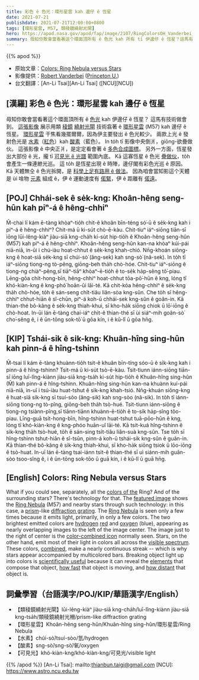 ```yaml
---
title: 彩色 ê 色光：環形星雲 kah 邊仔 ê 恆星
date: 2021-07-21
publishdate: 2021-07-21T12:00:00+0800
tags: [環形星雲, M57, 類稜鏡繞射光閘]
hero: https://apod.nasa.gov/apod/fap/image/2107/RingColorsOH_Vanderbei_1080.jpg
summary: 毋知你敢會當看著這个環面頂所有 ê 色光 kah 所有 tī 伊邊仔 ê 恆星？這馬有技術做會到。
---
```


{{% apod %}}

- 原始文章：[Colors: Ring Nebula versus Stars](https://apod.nasa.gov/apod/ap210721.html)
- 影像提供：[Robert Vanderbei](https://vanderbei.princeton.edu/) ([Princeton U.](https://orfe.princeton.edu/))
- 台文翻譯：[An-Li Tsai][An-Li Tsai] ([NCU][NCU])

## [漢羅] 彩色 ê 色光：環形星雲 kah 邊仔 ê 恆星
毋知你敢會當看著這个環面頂所有 ê [色光][colors of the] kah 伊邊仔 ê 恆星？
這馬有技術做會到。
[這張影像][featured image] 展示用類 [稜鏡][prism] [繞射光閘][diffraction grating] 技術翕著 ê [環形星雲][Ring Nebula 1] (M57) kah 邊仔 ê 恆星。
[環形星雲][Ring Nebula 2] 干焦看幾擺爾爾，因為伊主要發出 ê 色光較少。
兩款上光 ê 發射色光是 [水素][hydrogen]（[紅色][red]）kah [酸素][oxygen]（藍色）。
In to̍h tī 影像中央倒爿，giōng-欲疊做伙。
這張影像 ê 中央正爿，是定定看會著 ê [多色合成圖標][color-combined icon]。
另外一方面，恆星發出大部份 ê 光，攏 tī [可見光 ê 光譜][visible spectrum] 範圍內底。
Kā 這寡恆星 ê 色光 [疊做伙][combined]，to̍h 會產生一條連紲光巡。
這 to̍h 是恆星出現 ê 時陣，邊仔閣有彩色光巡 ê 原因。
Kā 天體無仝 ê 色光拆開，是 [科學上足有路用 ê 做法][scientifically useful]。
因為咱會當知影這个天體是 ùi 啥物 [元素][elements] 組成 ê，伊 ê 運動速度有 [偌緊][how fast]，伊 ê 距離有 [偌遠][how distant]。



## [POJ] Chhái-sek ê se̍k-kng: Khoân-hêng seng-hûn kah piⁿ-á ê hêng-chhiⁿ
M̄-chai lí kám ē-tàng khòaⁿ-tio̍h chit-ê khoân bīn-téng só͘-ū ê se̍k-kng kah i piⁿ-á ê hêng-chhiⁿ?
Chit-má ū ki-su̍t chò-ē-kàu.
Chit-tiuⁿ iáⁿ-siōng tiān-sī iōng lūi-lêng-kiàⁿ jiàu-siā kng-cha̍h ki-su̍t hip-tio̍h ê Khoân-hêng seng-hûn (M57) kah piⁿ-á ê hêng-chhiⁿ.
Khoân-hêng seng-hûn kan-na khòaⁿ kúi-pái niā-niā, in-ūi i chú-iàu hoat-chhut ê se̍k-kng khah-chió.
Nn̄g-khoán siōng-kng ê hoat-siā se̍k-kng sī chúi-sò͘ (âng-sek) kah sng-sò͘ (nâ-sek).
In to̍h tī iáⁿ-siōng tiong-ng tò-pêng, giōng-beh tha̍h chò-hóe.
Chit-tiuⁿ iáⁿ-siōng ê tiong-ng chiàⁿ-pêng,sī tiāⁿ-tiāⁿ khòaⁿ-ē-tio̍h ê to-se̍k ha̍p-sêng tô͘-piau.
Lēng-gōa chi̍t-hong-bīn, hêng-chhiⁿ hoat-chhut tōa-pō͘-hūn ê kng, lóng tī khó-kiàn-kng ê kng-phó͘ hoān-ûi lāi-té.
Kā chit-kóa hêng-chhiⁿ ê se̍k-kng tha̍h chò-hóe, to̍h ē sán-seng chi̍t-tiâu liân-sòa kng-sûn.
Che to̍h sī hêng-chhiⁿ chhut-hiān ê sî-chūn, piⁿ-á koh-ū chhái-sek kng-sûn ê goân-in.
Kā thian-thé bô-kâng ê se̍k-kng thiah-khui, sī kho-ha̍k siōng chiok ū lō͘-iōng ê chò-hoat.
In-ūi lán ē-tàng chai-iáⁿ chi̍t-ê thian-thé sī ùi siáⁿ-mih goân-sò͘ cho͘-sêng ê, i ê ūn-tōng sok-tō͘ ū gōa kín, i ê kū-lî ū gōa hn̄g.


## [KIP] Tshái-sik ê si̍k-kng: Khuân-hîng sing-hûn kah pinn-á ê hîng-tshinn
M̄-tsai lí kám ē-tàng khuànn-tio̍h tsit-ê khuân bīn-tíng sóo-ū ê si̍k-kng kah i pinn-á ê hîng-tshinn?
Tsit-má ū ki-su̍t tsò-ē-kàu.
Tsit-tiunn iánn-siōng tiān-sī iōng luī-lîng-kiànn jiàu-siā kng-tsa̍h ki-su̍t hip-tio̍h ê Khuân-hîng sing-hûn (M̄) kah pinn-á ê hîng-tshinn.
Khuân-hîng sing-hûn kan-na khuànn kuí-pái niā-niā, in-uī i tsú-iàu huat-tshut ê si̍k-kng khah-tsió.
Nn̄g-khuán siōng-kng ê huat-siā si̍k-kng sī tsuí-sòo (âng-sik) kah sng-sòo (nâ-sik).
In to̍h tī iánn-siōng tiong-ng tò-pîng, giōng-beh tha̍h tsò-hué.
Tsit-tiunn iánn-siōng ê tiong-ng tsiànn-pîng,sī tiānn-tiānn khuànn-ē-tio̍h ê to-si̍k ha̍p-sîng tôo-piau.
Līng-guā tsi̍t-hong-bīn, hîng-tshinn huat-tshut tuā-pōo-hūn ê kng, lóng tī khó-kiàn-kng ê kng-phóo huān-uî lāi-té.
Kā tsit-kuá hîng-tshinn ê si̍k-kng tha̍h tsò-hué, to̍h ē sán-sing tsi̍t-tiâu liân-suà kng-sûn.
Tse to̍h sī hîng-tshinn tshut-hiān ê sî-tsūn, pinn-á koh-ū tshái-sik kng-sûn ê guân-in.
Kā thian-thé bô-kâng ê si̍k-kng thiah-khui, sī kho-ha̍k siōng tsiok ū lōo-iōng ê tsò-huat.
In-uī lán ē-tàng tsai-iánn tsi̍t-ê thian-thé sī uì siánn-mih guân-sòo tsoo-sîng ê, i ê ūn-tōng sok-tōo ū guā kín, i ê kū-lî ū guā hn̄g.




## [English] Colors: Ring Nebula versus Stars
What if you could see, separately, all the [colors of the][colors of the] Ring?
And of the surrounding stars?
There's technology for that.
The [featured image][featured image] shows the [Ring Nebula][Ring Nebula 1] (M57) and nearby stars through such technology: in this case, a [prism][prism]-like [diffraction grating][diffraction grating].
The [Ring Nebula][Ring Nebula 2] is seen only a few times because it emits light, primarily, in only a few colors.
The two brightest emitted colors are [hydrogen][hydrogen] [red][red] and [oxygen][oxygen] (blue), appearing as nearly overlapping images to the left of the image center.
The image just to the right of center is the [color-combined icon][color-combined icon] normally seen.
Stars, on the other hand, emit most of their light in colors all across the [visible spectrum][visible spectrum].
These colors, [combined][combined], make a nearly continuous streak -- which is why stars appear accompanied by multicolored bars.
Breaking object light up into colors is [scientifically useful][scientifically useful] because it can reveal the [elements][elements] that compose that object, [how fast][how fast] that object is moving, and [how distant][how distant] that object is.



## 詞彙學習（台語漢字/POJ/KIP/華語漢字/English）



- 【類稜鏡繞射光閘】lūi-lêng-kiàⁿ jiàu-siā kng-cha̍h/luī-lîng-kiànn jiàu-siā kng-tsa̍h/類稜鏡繞射光柵/prism-like diffraction grating
- 【環形星雲】Khoân-hêng seng-hûn/Khuân-hîng sing-hûn/環形星雲/Ring Nebula
- 【水素】chúi-sò͘/tsuí-sòo/氫/hydrogen
- 【酸素】sng-sò͘/sng-sò͘/氧/oxygen
- 【可見光】khó-kiàn-kng/khó-kiàn-kng/可見光/visible light



{{% /apod %}}
[An-Li Tsai]: mailto:thianbun.taigi@gmail.com
[NCU]: https://www.astro.ncu.edu.tw


[colors of the]:https://youtu.be/O9MvdMqKvpU?t=87
[featured image]:https://vanderbei.princeton.edu/images/NJP/m57.html
[Ring Nebula 1]:https://www.nasa.gov/feature/goddard/2017/messier-57-the-ring-nebula
[prism]:https://en.wikipedia.org/wiki/Prism#/media/File:Light_dispersion_conceptual_waves.gif
[diffraction grating]:https://en.wikipedia.org/wiki/Diffraction_grating
[Ring Nebula 2]:https://apod.nasa.gov/apod/fap/ap180417.html
[hydrogen]:https://periodic.lanl.gov/1.shtml
[red]:https://en.wikipedia.org/wiki/H-alpha
[oxygen]:https://www.nasa.gov/press-release/nasa-s-perseverance-mars-rover-extracts-first-oxygen-from-red-planet
[color-combined icon]:https://apod.nasa.gov/apod/fap/ap060511.html
[visible spectrum]:https://science.nasa.gov/ems/09_visiblelight
[combined]:https://s36537.pcdn.co/wp-content/uploads/2015/06/snuggle_01.jpg.optimal.jpg
[scientifically useful]:https://imagine.gsfc.nasa.gov/science/toolbox/spectra1.html
[elements]:https://apod.nasa.gov/apod/fap/ap200809.html
[how fast]:https://en.wikipedia.org/wiki/Doppler_spectroscopy
[how distant]:https://apod.nasa.gov/apod/fap/ap200920.html
